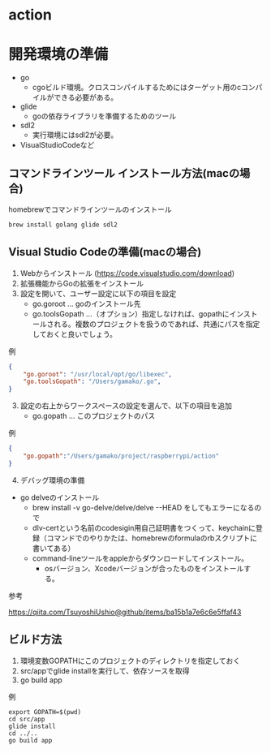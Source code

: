 # action

# 開発環境の準備

- go
    - cgoビルド環境。クロスコンパイルするためにはターゲット用のcコンパイルができる必要がある。
- glide
    - goの依存ライブラリを準備するためのツール
- sdl2
    - 実行環境にはsdl2が必要。
- VisualStudioCodeなど

## コマンドラインツール インストール方法(macの場合)

homebrewでコマンドラインツールのインストール

```bash
brew install golang glide sdl2
```

## Visual Studio Codeの準備(macの場合)

1. Webからインストール (https://code.visualstudio.com/download)
2. 拡張機能からGoの拡張をインストール
3. 設定を開いて、ユーザー設定に以下の項目を設定
    - go.goroot ... goのインストール先
    - go.toolsGopath ...（オプション）指定しなければ、gopathにインストールされる。複数のプロジェクトを扱うのであれば、共通にパスを指定しておくと良いでしょう。

例
```json
{
    "go.goroot": "/usr/local/opt/go/libexec",
    "go.toolsGopath": "/Users/gamako/.go",
}
```

3. 設定の右上からワークスペースの設定を選んで、以下の項目を追加
    - go.gopath ... このプロジェクトのパス

例
```json
{
    "go.gopath":"/Users/gamako/project/raspberrypi/action"
}
```

4. デバッグ環境の準備

-  go delveのインストール
    - brew install -v go-delve/delve/delve --HEAD
      をしてもエラーになるので
    - dlv-certという名前のcodesigin用自己証明書をつくって、keychainに登録（コマンドでのやりかたは、homebrewのformulaのrbスクリプトに書いてある）
    - command-lineツールをappleからダウンロードしてインストール。
      - osバージョン、Xcodeバージョンが合ったものをインストールする。

参考

https://qiita.com/TsuyoshiUshio@github/items/ba15b1a7e6c6e5ffaf43

## ビルド方法

1. 環境変数GOPATHにこのプロジェクトのディレクトリを指定しておく
2. src/appでglide installを実行して、依存ソースを取得
3. go build app

例
```
export GOPATH=$(pwd)
cd src/app
glide install
cd ../..
go build app
```

